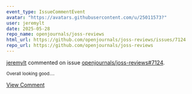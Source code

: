 ```yaml
---
event_type: IssueCommentEvent
avatar: "https://avatars.githubusercontent.com/u/25011573?"
user: jeremylt
date: 2025-05-28
repo_name: openjournals/joss-reviews
html_url: https://github.com/openjournals/joss-reviews/issues/7124
repo_url: https://github.com/openjournals/joss-reviews
---
```


<a href='https://github.com/jeremylt' target='_blank'>jeremylt</a> commented on issue <a href='https://github.com/openjournals/joss-reviews/issues/7124' target='_blank'>openjournals/joss-reviews#7124</a>.

<small>Overall looking good....</small>

<a href='https://github.com/openjournals/joss-reviews/issues/7124' target='_blank'>View Comment</a>